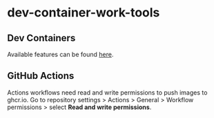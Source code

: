 # dev-container-work-tools

## Dev Containers

Available features can be found [here](https://containers.dev/features).

## GitHub Actions

Actions workflows need read and write permissions to push images to ghcr.io. Go to repository settings > Actions > General > Workflow permissions > select **Read and write permissions**.  